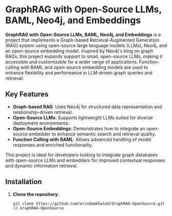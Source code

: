 # GraphRAG with Open-Source LLMs, BAML, Neo4j, and Embeddings

**GraphRAG with Open-Source LLMs, BAML, Neo4j, and Embeddings** is a project that implements a Graph-based Retrieval-Augmented Generation (RAG) system using open-source large language models (LLMs), Neo4j, and an open-source embedding model. Inspired by Neo4j's blog on graph RAGs, this project expands support to small, open-source LLMs, making it accessible and customizable for a wider range of applications. Function-calling with BAML and open-source embedding models are used to enhance flexibility and performance in LLM-driven graph queries and retrieval.

## Key Features

- **Graph-based RAG**: Uses Neo4j for structured data representation and relationship-driven retrieval.
- **Open-Source LLMs**: Supports lightweight LLMs suited for diverse deployment environments.
- **Open-Source Embeddings**: Demonstrates how to integrate an open-source embedder to enhance semantic search and retrieval quality.
- **Function Calling with BAML**: Allows advanced handling of model responses and enriched functionality.

This project is ideal for developers looking to integrate graph databases with open-source LLMs and embedders for improved contextual responses and dynamic information retrieval.

## Installation

1. **Clone the repository**:
   ```bash
   git clone https://github.com/arindamkhaled/GraphRAG-OpenSource.git
   cd GraphRAG-OpenSource
